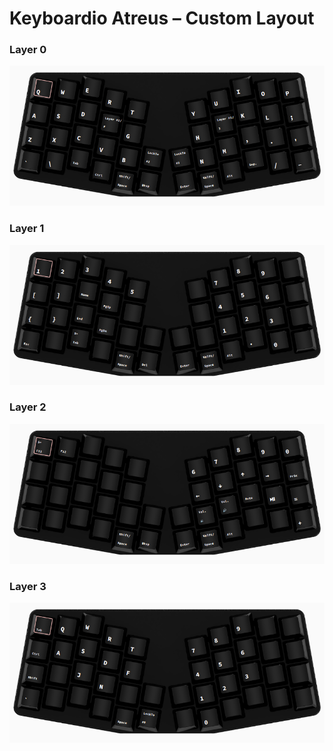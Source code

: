 # Keyboardio Atreus &ndash; Custom Layout

### Layer 0
![Layer 0](images/layer0.png)

### Layer 1
![Layer 1](images/layer1.png)

### Layer 2
![Layer 2](images/layer2.png)

### Layer 3
![Layer 3](images/layer3.png)